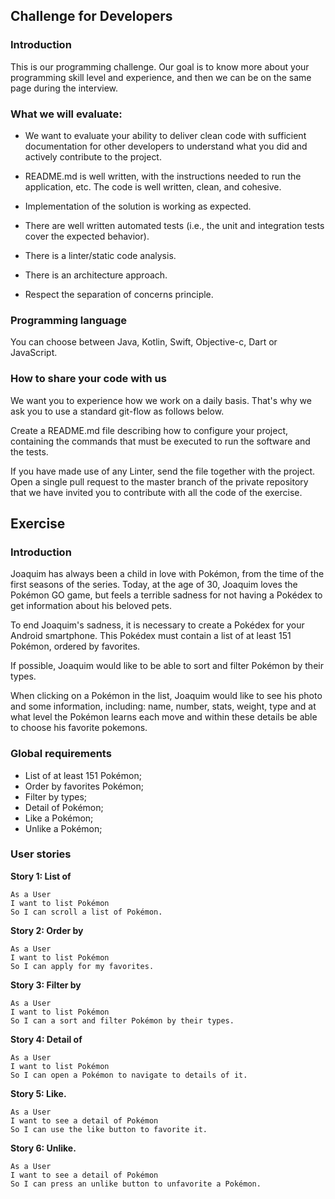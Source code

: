 ## Challenge for Developers

### Introduction
This is our programming challenge. Our goal is to know more about your programming skill level and experience, and then we can be on the same page during the interview.

### What we will evaluate:
* We want to evaluate your ability to deliver clean code with sufficient documentation for other developers to understand what you did and actively contribute to the project.

* README.md is well written, with the instructions needed to run the application, etc.
The code is well written, clean, and cohesive.

* Implementation of the solution is working as expected.

* There are well written automated tests (i.e., the unit and integration tests cover the expected behavior).

* There is a linter/static code analysis.

* There is an architecture approach.

* Respect the separation of concerns principle.

### Programming language
You can choose between Java, Kotlin, Swift, Objective-c, Dart or JavaScript.

### How to share your code with us
We want you to experience how we work on a daily basis. That's why we ask you to use a standard git-flow as follows below.

Create a README.md file describing how to configure your project, containing the commands that must be executed to run the software and the tests.

If you have made use of any Linter, send the file together with the project.
Open a single pull request to the master branch of the private repository that we have invited you to contribute with all the code of the exercise.

## Exercise

### Introduction

Joaquim has always been a child in love with Pokémon, from the time of the first seasons of the series. Today, at the age of 30, Joaquim loves the Pokémon GO game, but feels a terrible sadness for not having a Pokédex to get information about his beloved pets.

To end Joaquim's sadness, it is necessary to create a Pokédex for your Android smartphone. This Pokédex must contain a list of at least 151 Pokémon, ordered by favorites.

If possible, Joaquim would like to be able to sort and filter Pokémon by their types.

When clicking on a Pokémon in the list, Joaquim would like to see his photo and some information, including: name, number, stats, weight, type and at what level the Pokémon learns each move and within these details be able to choose his favorite pokemons.


### Global requirements

- List of at least 151 Pokémon;
- Order by favorites Pokémon;
- Filter by types;
- Detail of Pokémon;
- Like a Pokémon;
- Unlike a Pokémon;

### User stories

**Story 1: List of**

```
As a User
I want to list Pokémon
So I can scroll a list of Pokémon.
```

**Story 2: Order by**

```
As a User
I want to list Pokémon
So I can apply for my favorites.
```

**Story 3: Filter by**

```
As a User
I want to list Pokémon
So I can a sort and filter Pokémon by their types.
```

**Story 4: Detail of**

```
As a User
I want to list Pokémon
So I can open a Pokémon to navigate to details of it.
```

**Story 5: Like.**

```
As a User
I want to see a detail of Pokémon
So I can use the like button to favorite it.
```


**Story 6: Unlike.**

```
As a User
I want to see a detail of Pokémon
So I can press an unlike button to unfavorite a Pokémon.
```

